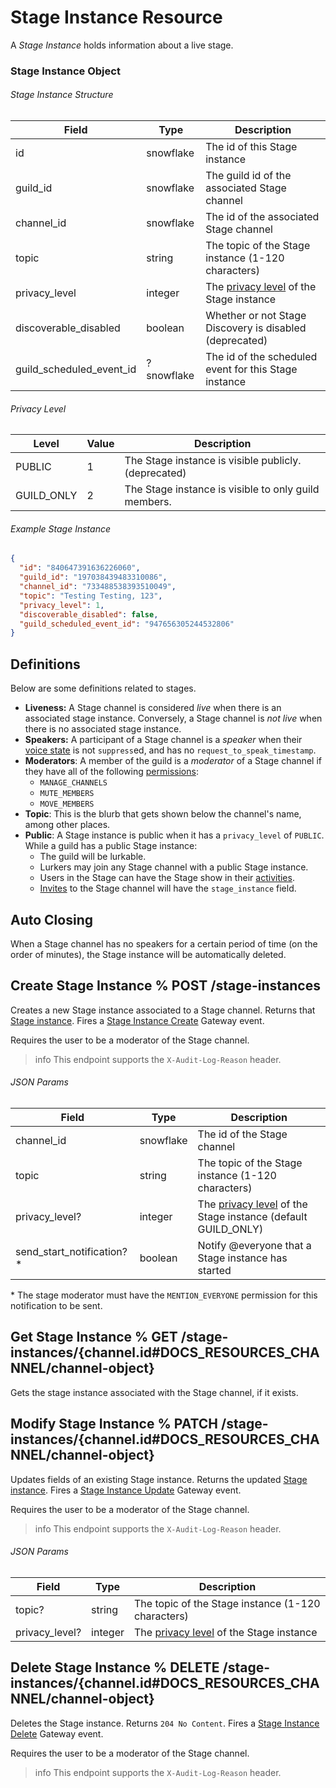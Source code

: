 # Stage Instance Resource

A _Stage Instance_ holds information about a live stage.

### Stage Instance Object

###### Stage Instance Structure

| Field                    | Type       | Description                                                                                                   |
| ------------------------ | ---------- | ------------------------------------------------------------------------------------------------------------- |
| id                       | snowflake  | The id of this Stage instance                                                                                 |
| guild_id                 | snowflake  | The guild id of the associated Stage channel                                                                  |
| channel_id               | snowflake  | The id of the associated Stage channel                                                                        |
| topic                    | string     | The topic of the Stage instance (1-120 characters)                                                            |
| privacy_level            | integer    | The [privacy level](#DOCS_RESOURCES_STAGE_INSTANCE/stage-instance-object-privacy-level) of the Stage instance |
| discoverable_disabled    | boolean    | Whether or not Stage Discovery is disabled (deprecated)                                                       |
| guild_scheduled_event_id | ?snowflake | The id of the scheduled event for this Stage instance                                                         |

###### Privacy Level

| Level      | Value | Description                                                         |
| ---------- | ----- | ------------------------------------------------------------------- |
| PUBLIC     | 1     | The Stage instance is visible publicly. (deprecated)                |
| GUILD_ONLY | 2     | The Stage instance is visible to only guild members.                |

###### Example Stage Instance

```json
{
  "id": "840647391636226060",
  "guild_id": "197038439483310086",
  "channel_id": "733488538393510049",
  "topic": "Testing Testing, 123",
  "privacy_level": 1,
  "discoverable_disabled": false,
  "guild_scheduled_event_id": "947656305244532806"
}
```

## Definitions

Below are some definitions related to stages.

- **Liveness:** A Stage channel is considered _live_ when there is an associated stage instance. Conversely, a Stage channel is _not live_ when there is no associated stage instance.
- **Speakers:** A participant of a Stage channel is a _speaker_ when their [voice state](#DOCS_RESOURCES_VOICE/voice-state-object)
  is not `suppress`ed, and has no `request_to_speak_timestamp`.
- **Moderators**: A member of the guild is a _moderator_ of a Stage channel if they have all of the following [permissions](#DOCS_TOPICS_PERMISSIONS/permissions):
  - `MANAGE_CHANNELS`
  - `MUTE_MEMBERS`
  - `MOVE_MEMBERS`
- **Topic**: This is the blurb that gets shown below the channel's name, among other places.
- **Public**: A Stage instance is public when it has a `privacy_level` of `PUBLIC`. While a guild has a public Stage instance:
  - The guild will be lurkable.
  - Lurkers may join any Stage channel with a public Stage instance.
  - Users in the Stage can have the Stage show in their [activities](#DOCS_TOPICS_GATEWAY_EVENTS/presence).
  - [Invites](#DOCS_RESOURCES_INVITE/invite-object) to the Stage channel will have the `stage_instance` field.

## Auto Closing

When a Stage channel has no speakers for a certain period of time (on the order of minutes), the Stage instance will be automatically deleted.

## Create Stage Instance % POST /stage-instances

Creates a new Stage instance associated to a Stage channel. Returns that [Stage instance](#DOCS_RESOURCES_STAGE_INSTANCE/stage-instance-object-stage-instance-structure). Fires a [Stage Instance Create](#DOCS_TOPICS_GATEWAY/stage-instance-create) Gateway event.

Requires the user to be a moderator of the Stage channel.

> info
> This endpoint supports the `X-Audit-Log-Reason` header.

###### JSON Params

| Field                       | Type      | Description                                                                                                                        |
| --------------------------- | --------- | ---------------------------------------------------------------------------------------------------------------------------------- |
| channel_id                  | snowflake | The id of the Stage channel                                                                                                        |
| topic                       | string    | The topic of the Stage instance (1-120 characters)                                                                                 |
| privacy_level?              | integer   | The [privacy level](#DOCS_RESOURCES_STAGE_INSTANCE/stage-instance-object-privacy-level) of the Stage instance (default GUILD_ONLY) |
| send_start_notification? \* | boolean   | Notify @everyone that a Stage instance has started                                                                                 |

\* The stage moderator must have the `MENTION_EVERYONE` permission for this notification to be sent.

## Get Stage Instance % GET /stage-instances/{channel.id#DOCS_RESOURCES_CHANNEL/channel-object}

Gets the stage instance associated with the Stage channel, if it exists.

## Modify Stage Instance % PATCH /stage-instances/{channel.id#DOCS_RESOURCES_CHANNEL/channel-object}

Updates fields of an existing Stage instance. Returns the updated [Stage instance](#DOCS_RESOURCES_STAGE_INSTANCE/stage-instance-object-stage-instance-structure). Fires a [Stage Instance Update](#DOCS_TOPICS_GATEWAY/stage-instance-update) Gateway event.

Requires the user to be a moderator of the Stage channel.

> info
> This endpoint supports the `X-Audit-Log-Reason` header.

###### JSON Params

| Field          | Type    | Description                                                                                                   |
| -------------- | ------- | ------------------------------------------------------------------------------------------------------------- |
| topic?         | string  | The topic of the Stage instance (1-120 characters)                                                            |
| privacy_level? | integer | The [privacy level](#DOCS_RESOURCES_STAGE_INSTANCE/stage-instance-object-privacy-level) of the Stage instance |

## Delete Stage Instance % DELETE /stage-instances/{channel.id#DOCS_RESOURCES_CHANNEL/channel-object}

Deletes the Stage instance. Returns `204 No Content`. Fires a [Stage Instance Delete](#DOCS_TOPICS_GATEWAY/stage-instance-delete) Gateway event.

Requires the user to be a moderator of the Stage channel.

> info
> This endpoint supports the `X-Audit-Log-Reason` header.
